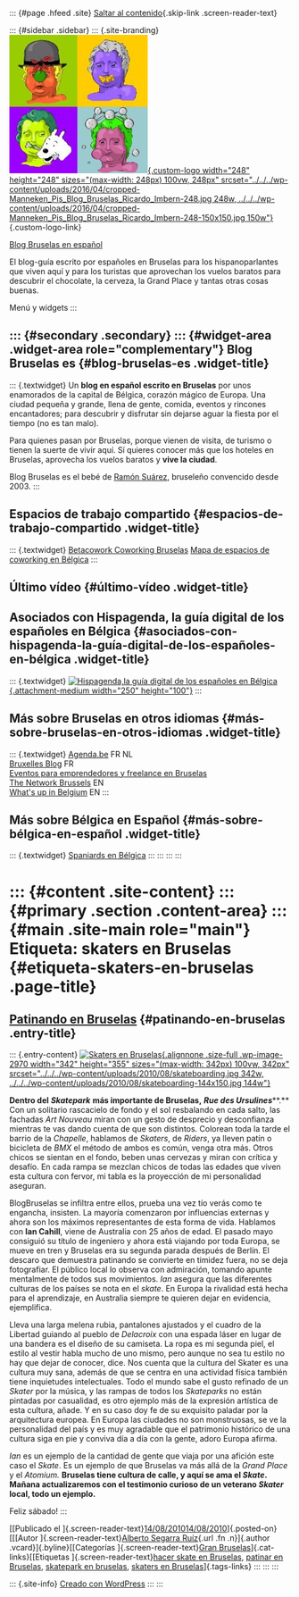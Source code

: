 ::: {#page .hfeed .site}
[Saltar al contenido](index.html#content){.skip-link
.screen-reader-text}

::: {#sidebar .sidebar}
::: {.site-branding}
[![](../../../wp-content/uploads/2016/04/cropped-Manneken_Pis_Blog_Bruselas_Ricardo_Imbern-248.jpg){.custom-logo
width="248" height="248" sizes="(max-width: 248px) 100vw, 248px"
srcset="../../../wp-content/uploads/2016/04/cropped-Manneken_Pis_Blog_Bruselas_Ricardo_Imbern-248.jpg 248w, ../../../wp-content/uploads/2016/04/cropped-Manneken_Pis_Blog_Bruselas_Ricardo_Imbern-248-150x150.jpg 150w"}](../../../index.html){.custom-logo-link}

[Blog Bruselas en español](../../../index.html)

El blog-guía escrito por españoles en Bruselas para los hispanoparlantes
que viven aquí y para los turistas que aprovechan los vuelos baratos
para descubrir el chocolate, la cerveza, la Grand Place y tantas otras
cosas buenas.

Menú y widgets
:::

::: {#secondary .secondary}
::: {#widget-area .widget-area role="complementary"}
Blog Bruselas es {#blog-bruselas-es .widget-title}
----------------

::: {.textwidget}
Un **blog en español escrito en Bruselas** por unos enamorados de la
capital de Bélgica, corazón mágico de Europa. Una ciudad pequeña y
grande, llena de gente, comida, eventos y rincones encantadores; para
descubrir y disfrutar sin dejarse aguar la fiesta por el tiempo (no es
tan malo).

Para quienes pasan por Bruselas, porque vienen de visita, de turismo o
tienen la suerte de vivir aquí. Sí quieres conocer más que los hoteles
en Bruselas, aprovecha los vuelos baratos y **vive la ciudad**.

Blog Bruselas es el bebé de [Ramón Suárez](http://www.ramonsuarez.com),
bruseleño convencido desde 2003.
:::

Espacios de trabajo compartido {#espacios-de-trabajo-compartido .widget-title}
------------------------------

::: {.textwidget}
[Betacowork Coworking Bruselas](http://www.betacowork.com) [Mapa de
espacios de coworking en Bélgica](http://coworkingbelgium.com)
:::

Último vídeo {#último-vídeo .widget-title}
------------

Asociados con Hispagenda, la guía digital de los españoles en Bélgica {#asociados-con-hispagenda-la-guía-digital-de-los-españoles-en-bélgica .widget-title}
---------------------------------------------------------------------

::: {.textwidget}
[![Hispagenda,la guía digital de los españoles en
Bélgica](../../../wp-content/uploads/2010/04/Hispagenda-250px.gif "Hispagenda, la guía digital de los españoles en Bélgica"){.attachment-medium
width="250" height="100"}](http://www.hispagenda.com)
:::

Más sobre Bruselas en otros idiomas {#más-sobre-bruselas-en-otros-idiomas .widget-title}
-----------------------------------

::: {.textwidget}
[Agenda.be](http://www.agenda.be) FR NL\
[Bruxelles Blog](http://www.bxlblog.be/) FR\
[Eventos para emprendedores y freelance en
Bruselas](http://www.betacowork.com/events/)\
[The Network
Brussels](http://groups.yahoo.com/group/TheNetworkBrussels/) EN\
[What\'s up in Belgium](http://www.whatsupin.be/) EN
:::

Más sobre Bélgica en Español {#más-sobre-bélgica-en-español .widget-title}
----------------------------

::: {.textwidget}
[Spaniards en Bélgica](http://www.spaniards.es/paises/belgica)
:::
:::
:::
:::

::: {#content .site-content}
::: {#primary .section .content-area}
::: {#main .site-main role="main"}
Etiqueta: skaters en Bruselas {#etiqueta-skaters-en-bruselas .page-title}
=============================

[Patinando en Bruselas](../../../index.html?p=2967) {#patinando-en-bruselas .entry-title}
---------------------------------------------------

::: {.entry-content}
[![Skaters en
Bruselas](../../../wp-content/uploads/2010/08/skateboarding.jpg){.alignnone
.size-full .wp-image-2970 width="342" height="355"
sizes="(max-width: 342px) 100vw, 342px"
srcset="../../../wp-content/uploads/2010/08/skateboarding.jpg 342w, ../../../wp-content/uploads/2010/08/skateboarding-144x150.jpg 144w"}](http://es.wikipedia.org/wiki/Skateboarding)

**Dentro del** ***Skatepark*** **más importante de Bruselas,** ***Rue
des Ursulines*****.** Con un solitario rascacielo de fondo y el sol
resbalando en cada salto, las fachadas *Art Nouveau* miran con un gesto
de desprecio y desconfianza mientras te vas dando cuenta de que son
distintos. Colorean toda la tarde el barrio de la *Chapelle*, hablamos
de *Skaters*, de *Riders*, ya lleven patín o bicicleta de *BMX* el
método de ambos es común, venga otra más. Otros chicos se sientan en el
fondo, beben unas cervezas y miran con crítica y desafío. En cada rampa
se mezclan chicos de todas las edades que viven esta cultura con fervor,
mi tabla es la proyección de mi personalidad aseguran.

BlogBruselas se infiltra entre ellos, prueba una vez tío verás como te
engancha, insisten. La mayoría comenzaron por influencias externas y
ahora son los máximos representantes de esta forma de vida. Hablamos con
**Ian Cahill**, viene de Australia con 25 años de edad. El pasado mayo
consiguió su título de ingeniero y ahora está viajando por toda Europa,
se mueve en tren y Bruselas era su segunda parada después de Berlín. El
descaro que demuestra patinando se convierte en timidez fuera, no se
deja fotografiar. El público local lo observa con admiración, tomando
apunte mentalmente de todos sus movimientos. *Ian* asegura que las
diferentes culturas de los países se nota en el *skate*. En Europa la
rivalidad está hecha para el aprendizaje, en Australia siempre te
quieren dejar en evidencia, ejemplifica.

Lleva una larga melena rubia, pantalones ajustados y el cuadro de la
Libertad guiando al pueblo de *Delacroix* con una espada láser en lugar
de una bandera es el diseño de su camiseta. La ropa es mi segunda piel,
el estilo al vestir habla mucho de uno mismo, pero aunque no sea tu
estilo no hay que dejar de conocer, dice. Nos cuenta que la cultura del
Skater es una cultura muy sana, además de que se centra en una actividad
física también tiene inquietudes intelectuales. Todo el mundo sabe el
gusto refinado de un *Skater* por la música, y las rampas de todos los
*Skateparks* no están pintadas por casualidad, es otro ejemplo más de la
expresión artística de esta cultura, añade. Y en su caso doy fe de su
exquisito paladar por la arquitectura europea. En Europa las ciudades no
son monstruosas, se ve la personalidad del país y es muy agradable que
el patrimonio histórico de una cultura siga en pie y conviva día a día
con la gente, adoro Europa afirma.

*Ian* es un ejemplo de la cantidad de gente que viaja por una afición
este caso el *Skate*. Es un ejemplo de que Bruselas va más allá de la
*Grand Place* y el *Atomium.* **Bruselas tiene cultura de calle, y aquí
se ama el *Skate*. Mañana actualizaremos con el testimonio curioso de un
veterano *Skater* local, todo un ejemplo.**

Feliz sábado!
:::

[[Publicado el
]{.screen-reader-text}[14/08/201014/08/2010](../../../index.html?p=2967)]{.posted-on}[[[Autor
]{.screen-reader-text}[Alberto Segarra
Ruíz](../../author/albertosegarraruiz/index.html){.url .fn .n}]{.author
.vcard}]{.byline}[[Categorías ]{.screen-reader-text}[Gran
Bruselas](../../category/gran-bruselas/index.html)]{.cat-links}[[Etiquetas
]{.screen-reader-text}[hacer skate en
Bruselas](../hacer-skate-en-bruselas/index.html), [patinar en
Bruselas](../patinar-en-bruselas/index.html), [skatepark en
bruselas](../skatepark-en-bruselas/index.html), [skaters en
Bruselas](index.html)]{.tags-links}
:::
:::
:::

::: {.site-info}
[Creado con WordPress](https://es.wordpress.org/)
:::
:::
